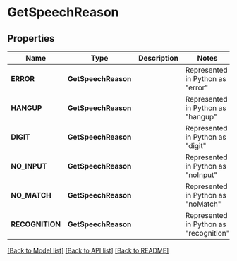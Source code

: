 # GetSpeechReason

## Properties
Name | Type | Description | Notes
------------ | ------------- | ------------- | -------------
| **ERROR** | **GetSpeechReason** |  | Represented in Python as "error" |
| **HANGUP** | **GetSpeechReason** |  | Represented in Python as "hangup" |
| **DIGIT** | **GetSpeechReason** |  | Represented in Python as "digit" |
| **NO_INPUT** | **GetSpeechReason** |  | Represented in Python as "noInput" |
| **NO_MATCH** | **GetSpeechReason** |  | Represented in Python as "noMatch" |
| **RECOGNITION** | **GetSpeechReason** |  | Represented in Python as "recognition" |

[[Back to Model list]](../README.md#documentation-for-models) [[Back to API list]](../README.md#documentation-for-api-endpoints) [[Back to README]](../README.md)


